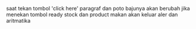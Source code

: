 saat tekan tombol 'click here' paragraf dan poto bajunya akan berubah
jika menekan tombol ready stock dan product makan akan keluar aler dan aritmatika